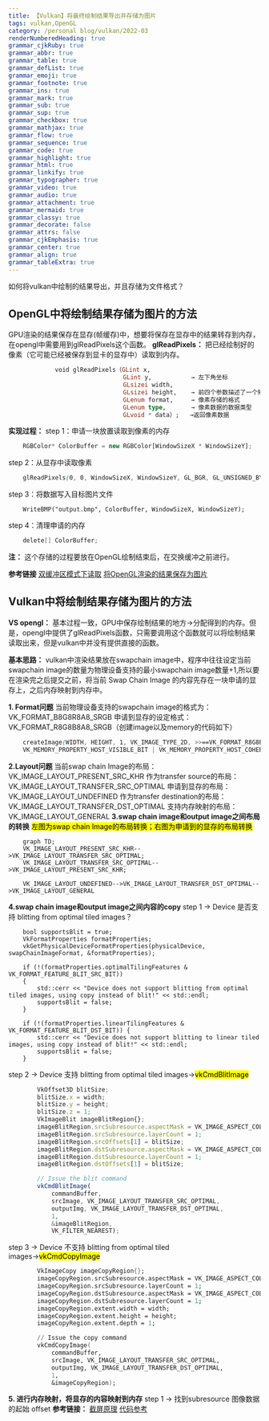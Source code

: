 ```yaml
---
title: 【Vulkan】将最终绘制结果导出并存储为图片
tags: vulkan,OpenGL
category: /personal blog/vulkan/2022-03
renderNumberedHeading: true
grammar_cjkRuby: true
grammar_abbr: true
grammar_table: true
grammar_defList: true
grammar_emoji: true
grammar_footnote: true
grammar_ins: true
grammar_mark: true
grammar_sub: true
grammar_sup: true
grammar_checkbox: true
grammar_mathjax: true
grammar_flow: true
grammar_sequence: true
grammar_code: true
grammar_highlight: true
grammar_html: true
grammar_linkify: true
grammar_typographer: true
grammar_video: true
grammar_audio: true
grammar_attachment: true
grammar_mermaid: true
grammar_classy: true
grammar_decorate: false
grammar_attrs: false
grammar_cjkEmphasis: true
grammar_center: true
grammar_align: true
grammar_tableExtra: true
---
```



如何将vulkan中绘制的结果导出，并且存储为文件格式？

## OpenGL中将绘制结果存储为图片的方法
GPU渲染的结果保存在显存(帧缓存)中，想要将保存在显存中的结果转存到内存，在opengl中需要用到glReadPixels这个函数。
**glReadPixels：** 把已经绘制好的像素（它可能已经被保存到显卡的显存中）读取到内存。

``` haskell
			 void glReadPixels（GLint x, 
								GLint y,       	   → 左下角坐标
								GLsizei width,
                      			GLsizei height,    → 前四个参数描述了一个矩形范围
                                GLenum format,     → 像素存储的格式
                                GLenum type,   	   → 像素数据的数据类型
                                GLvoid * data）;   →返回像素数据
```

**实现过程：** 
step 1：申请一块放置读取到像素的内存
``` javascript
	RGBColor* ColorBuffer = new RGBColor[WindowSizeX * WindowSizeY];
```
step 2：从显存中读取像素
``` scss
	glReadPixels(0, 0, WindowSizeX, WindowSizeY, GL_BGR, GL_UNSIGNED_BYTE, ColorBuffer);
```
step 3：将数据写入目标图片文件

``` reasonml
	WriteBMP("output.bmp", ColorBuffer, WindowSizeX, WindowSizeY);
```

step 4：清理申请的内存

``` gradle
	delete[] ColorBuffer;
```

**注：** 这个存储的过程要放在OpenGL绘制结束后，在交换缓冲之前进行。

**参考链接** 
[双缓冲区模式下读取](https://blog.csdn.net/cd_yourheart/article/details/123528957)
[将OpenGL渲染的结果保存为图片](https://blog.csdn.net/u013412391/article/details/120565095)

## Vulkan中将绘制结果存储为图片的方法
**VS opengl：** 基本过程一致，GPU中保存绘制结果的地方→分配得到的内存。但是，opengl中提供了glReadPixels函数，只需要调用这个函数就可以将绘制结果读取出来，但是vulkan中并没有提供直接的函数。
 

**基本思路：** vulkan中渲染结果放在swapchain image中，程序中往往设定当前swapchain image的数量为物理设备支持的最小swapchain image数量+1,所以要在渲染完之后提交之前，将当前 Swap Chain Image 的内容先存在一块申请的显存上，之后内存映射到内存中。

**1. Format问题** 
    当前物理设备支持的swapchain image的格式为：VK_FORMAT_B8G8R8A8_SRGB
	申请到显存的设定格式：VK_FORMAT_R8G8B8A8_SRGB（创建image以及memory的代码如下）
``` scss
	createImage(WIDTH, HEIGHT, 1, VK_IMAGE_TYPE_2D, >>==VK_FORMAT_R8G8B8A8_SRGB==<<, VK_IMAGE_TILING_LINEAR, >>==VK_IMAGE_USAGE_TRANSFER_DST_BIT==<<,
	VK_MEMORY_PROPERTY_HOST_VISIBLE_BIT | VK_MEMORY_PROPERTY_HOST_COHERENT_BIT, outputImg, outputImgMemory);
```

**2.Layout问题** 
	当前swap chain Image的布局：VK_IMAGE_LAYOUT_PRESENT_SRC_KHR
	作为transfer source的布局：VK_IMAGE_LAYOUT_TRANSFER_SRC_OPTIMAL
	申请到显存的布局：VK_IMAGE_LAYOUT_UNDEFINED
	作为transfer destination的布局：VK_IMAGE_LAYOUT_TRANSFER_DST_OPTIMAL
	支持内存映射的布局：VK_IMAGE_LAYOUT_GENERAL
**3.swap chain image和output image之间布局的转换** 
<mark>左图为swap chain Image的布局转换；右图为申请到的显存的布局转换</mark>
```mermaid!
	graph TD;
    VK_IMAGE_LAYOUT_PRESENT_SRC_KHR-->VK_IMAGE_LAYOUT_TRANSFER_SRC_OPTIMAL;
    VK_IMAGE_LAYOUT_TRANSFER_SRC_OPTIMAL-->VK_IMAGE_LAYOUT_PRESENT_SRC_KHR;
	
	VK_IMAGE_LAYOUT_UNDEFINED-->VK_IMAGE_LAYOUT_TRANSFER_DST_OPTIMAL-->VK_IMAGE_LAYOUT_GENERAL
```
**4.swap chain image和output image之间内容的copy** 
	 step 1 → Device 是否支持 blitting from optimal tiled images？
``` reasonml
	bool supportsBlit = true;
	VkFormatProperties formatProperties;
	vkGetPhysicalDeviceFormatProperties(physicalDevice, swapChainImageFormat, &formatProperties);

	if (!(formatProperties.optimalTilingFeatures & VK_FORMAT_FEATURE_BLIT_SRC_BIT))
	{
		std::cerr << "Device does not support blitting from optimal tiled images, using copy instead of blit!" << std::endl;
		supportsBlit = false;
	}
	
	if (!(formatProperties.linearTilingFeatures & VK_FORMAT_FEATURE_BLIT_DST_BIT)) {
		std::cerr << "Device does not support blitting to linear tiled images, using copy instead of blit!" << std::endl;
		supportsBlit = false;
	}
```
step 2 → Device 支持 blitting from optimal tiled images→<mark>vkCmdBlitImage</mark>
 
``` javascript
		VkOffset3D blitSize;
		blitSize.x = width;
		blitSize.y = height;
		blitSize.z = 1;
		VkImageBlit imageBlitRegion{};
		imageBlitRegion.srcSubresource.aspectMask = VK_IMAGE_ASPECT_COLOR_BIT;
		imageBlitRegion.srcSubresource.layerCount = 1;
		imageBlitRegion.srcOffsets[1] = blitSize;
		imageBlitRegion.dstSubresource.aspectMask = VK_IMAGE_ASPECT_COLOR_BIT;
		imageBlitRegion.dstSubresource.layerCount = 1;
		imageBlitRegion.dstOffsets[1] = blitSize;

		// Issue the blit command
		vkCmdBlitImage(
			commandBuffer,
			srcImage, VK_IMAGE_LAYOUT_TRANSFER_SRC_OPTIMAL,
			outputImg, VK_IMAGE_LAYOUT_TRANSFER_DST_OPTIMAL,
			1,
			&imageBlitRegion,
			VK_FILTER_NEAREST);
```
 step 3 → Device 不支持 blitting from optimal tiled images→<mark>vkCmdCopyImage</mark>

``` nix
		VkImageCopy imageCopyRegion{};
		imageCopyRegion.srcSubresource.aspectMask = VK_IMAGE_ASPECT_COLOR_BIT;
		imageCopyRegion.srcSubresource.layerCount = 1;
		imageCopyRegion.dstSubresource.aspectMask = VK_IMAGE_ASPECT_COLOR_BIT;
		imageCopyRegion.dstSubresource.layerCount = 1;
		imageCopyRegion.extent.width = width;
		imageCopyRegion.extent.height = height;
		imageCopyRegion.extent.depth = 1;

		// Issue the copy command
		vkCmdCopyImage(
			commandBuffer,
			srcImage, VK_IMAGE_LAYOUT_TRANSFER_SRC_OPTIMAL,
			outputImg, VK_IMAGE_LAYOUT_TRANSFER_DST_OPTIMAL,
			1,
			&imageCopyRegion);
```

**5. 进行内存映射，将显存的内容映射到内存**
	step 1 → 找到subresource 图像数据的起始 offset
**参考链接：**
[截屏原理](https://gavinkg.github.io/ILearnVulkanFromScratch-CN/mdroot/Vulkan%20%E8%BF%9B%E9%98%B6/%E6%88%AA%E5%8F%96%E5%B1%8F%E5%B9%95/%E5%8E%9F%E7%90%86.html)
[代码参考](https://github.com/SaschaWillems/VulkanCapsViewer/blob/master/vulkancapsviewer.cpp)

